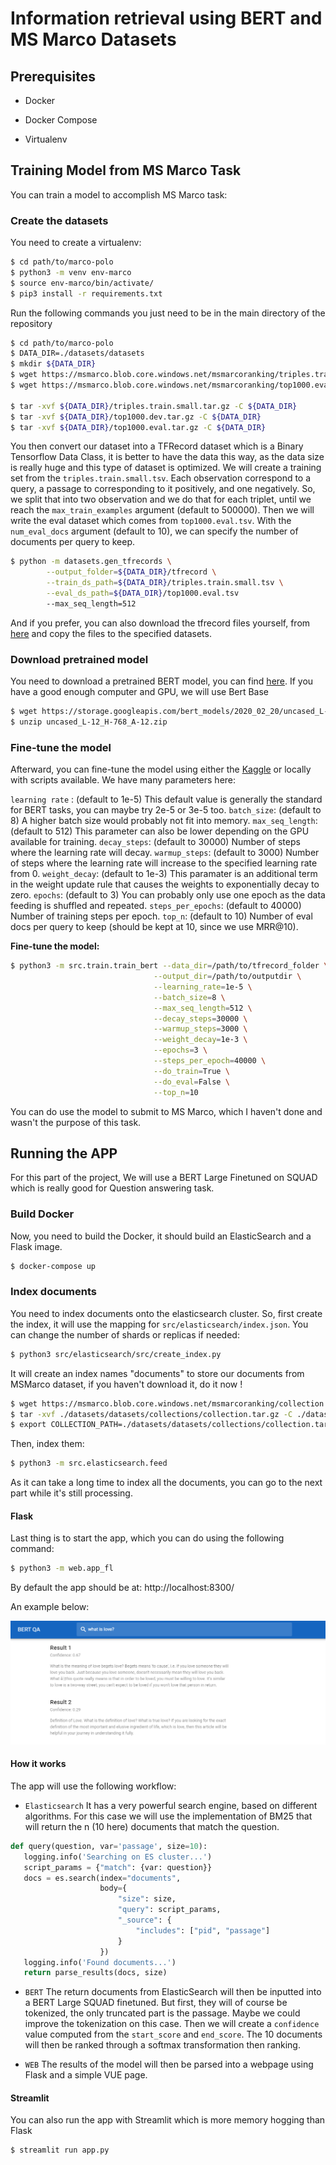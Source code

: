 # Information retrieval using BERT and MS Marco Datasets

## Prerequisites

- Docker

- Docker Compose

- Virtualenv


## Training Model from MS Marco Task

You can train a model to accomplish MS Marco task:

### Create the datasets

You need to create a virtualenv:

```bash 
$ cd path/to/marco-polo
$ python3 -m venv env-marco
$ source env-marco/bin/activate/
$ pip3 install -r requirements.txt
```
Run the following commands you just need to be in the main directory of the repository

```bash
$ cd path/to/marco-polo
$ DATA_DIR=./datasets/datasets
$ mkdir ${DATA_DIR}
$ wget https://msmarco.blob.core.windows.net/msmarcoranking/triples.train.small.tar.gz -P ${DATA_DIR}
$ wget https://msmarco.blob.core.windows.net/msmarcoranking/top1000.eval.tar.gz -P ${DATA_DIR} 

$ tar -xvf ${DATA_DIR}/triples.train.small.tar.gz -C ${DATA_DIR}
$ tar -xvf ${DATA_DIR}/top1000.dev.tar.gz -C ${DATA_DIR}
$ tar -xvf ${DATA_DIR}/top1000.eval.tar.gz -C ${DATA_DIR}
```

You then convert our dataset into a TFRecord dataset which is a Binary Tensorflow Data Class, it is better to have the data this way, as the data size is really huge and this type of dataset is optimized.
We will create a training set from the `triples.train.small.tsv`. Each observation correspond to a query, a passage to corresponding to it positively, and one negatively. So, we split that into two observation and we do that for each triplet, until we reach the `max_train_examples` argument (default to 500000). Then we will write the eval dataset which comes from `top1000.eval.tsv`. With the `num_eval_docs` argument (default to 10), we can specify the number of documents per query to keep.
```bash
$ python -m datasets.gen_tfrecords \
        --output_folder=${DATA_DIR}/tfrecord \
        --train_ds_path=${DATA_DIR}/triples.train.small.tsv \
        --eval_ds_path=${DATA_DIR}/top1000.eval.tsv
        --max_seq_length=512
```
And if you prefer, you can also download the tfrecord files yourself, from [here](www.kaggle.com/dataset/7d81e21833a9844c5434e40fc51b25d9c2b7f6fb2e823052e9c3a55150b4251d) and copy the files to the specified datasets.

### Download pretrained model

You need to download a pretrained BERT model, you can find [here](https://github.com/google-research/bert). If you have a good enough computer and GPU, we will use Bert Base


```bash
$ wget https://storage.googleapis.com/bert_models/2020_02_20/uncased_L-12_H-768_A-12.zip
$ unzip uncased_L-12_H-768_A-12.zip
```

### Fine-tune the model

Afterward, you can fine-tune the model using either the [Kaggle](https://www.kaggle.com/lemartiens/ranking-msmarco/notebook) or locally with scripts available. We have many parameters here:

`learning rate` : (default to 1e-5) This default value is generally the standard for BERT tasks, you can maybe try 2e-5 or 3e-5 too.
`batch_size`: (default to 8) A higher batch size would probably not fit into memory.
`max_seq_length`: (default to 512) This parameter can also be lower depending on the GPU available for training.
`decay_steps`: (default to 30000) Number of steps where the learning rate will decay.
`warmup_steps`: (default to 3000) Number of steps where the learning rate will increase to the specified learning rate from 0.
`weight_decay`: (default to 1e-3) This paramater is an additional term in the weight update rule that causes the weights to exponentially decay to zero.
`epochs`: (default to 3) You can probably only use one epoch as the data feeding is shuffled and repeated.
`steps_per_epochs`: (default to 40000) Number of training steps per epoch.
`top_n`: (default to 10) Number of eval docs per query to keep (should be kept at 10, since we use MRR@10).

**Fine-tune the model:**

```bash
$ python3 -m src.train.train_bert --data_dir=/path/to/tfrecord_folder \
                                --output_dir=/path/to/outputdir \
                                --learning_rate=1e-5 \
                                --batch_size=8 \
                                --max_seq_length=512 \
                                --decay_steps=30000 \
                                --warmup_steps=3000 \
                                --weight_decay=1e-3 \
                                --epochs=3 \
                                --steps_per_epoch=40000 \
                                --do_train=True \
                                --do_eval=False \
                                --top_n=10
```
You can do use the model to submit to MS Marco, which I haven't done and wasn't the purpose of this task.

## Running the APP

For this part of the project, We will use a BERT Large Finetuned on SQUAD which is really good for Question answering task.

### Build Docker

Now, you need to build the Docker, it should build an ElasticSearch and a Flask image.

```bash
$ docker-compose up
```

### Index documents

You need to index documents onto the elasticsearch cluster. So, first create the index, it will use the mapping for `src/elasticsearch/index.json`. You can change the number of shards or replicas if needed:

```bash
$ python3 src/elasticsearch/src/create_index.py
```

It will create an index names "documents" to store our documents from MSMarco dataset, if you haven't download it, do it now !

```bash
$ wget https://msmarco.blob.core.windows.net/msmarcoranking/collection.tar.gz -P ./datasets/datasets/collections
$ tar -xvf ./datasets/datasets/collections/collection.tar.gz -C ./datasets/datasets/collections/collection.tar.gz
$ export COLLECTION_PATH=./datasets/datasets/collections/collection.tar.gz
```
Then, index them:

```bash 
$ python3 -m src.elasticsearch.feed
```
As it can take a long time to index all the documents, you can go to the next part while it's still processing.


#### Flask

Last thing is to start the app, which you can do using the following command:

```bash
$ python3 -m web.app_fl
```

By default the app should be at: http://localhost:8300/

An example below:

![example](./assets/example.png)

#### How it works
The app will use the following workflow:
 - `Elasticsearch` It has a very powerful search engine, based on different algorithms. For this case we will use the implementation of BM25 that will return the n (10 here) documents that match the question.
 ```python
def query(question, var='passage', size=10):
    logging.info('Searching on ES cluster...')
    script_params = {"match": {var: question}}
    docs = es.search(index="documents",
                     body={
                         "size": size,
                         "query": script_params,
                         "_source": {
                             "includes": ["pid", "passage"]
                         }
                     })
    logging.info('Found documents...')
    return parse_results(docs, size)
```

 - `BERT` The return documents from ElasticSearch will then be inputted into a BERT Large SQUAD finetuned. But first, they will of course be tokenized, the only truncated part is the passage. Maybe we could improve the tokenization on this case. Then we will create a `confidence` value computed from the `start_score` and `end_score`. The 10 documents will then be ranked through a softmax transformation then ranking.


 - `WEB` The results of the model will then be parsed into a webpage using Flask and a simple VUE page.

#### Streamlit

You can also run the app with Streamlit which is more memory hogging than Flask

```bash
$ streamlit run app.py
```